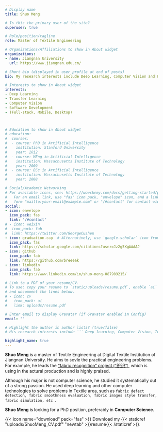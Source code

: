 ```yaml
---
# Display name
title: Shuo Meng

# Is this the primary user of the site?
superuser: true

# Role/position/tagline
role: Master of Textile Engineering

# Organizations/Affiliations to show in About widget
organizations:
- name: Jiangnan University
  url: https://www.jiangnan.edu.cn/

# Short bio (displayed in user profile at end of posts)
bio: My research interests include Deep Learning, Computer Vision and Full-stack Development.

# Interests to show in About widget
interests:
- Deep Learning 
- Transfer Learning
- Computer Vision
- Software Development
- (Full-stack, Mobile, Desktop)



# Education to show in About widget
# education:
#  courses:
#  - course: PhD in Artificial Intelligence
#    institution: Stanford University
#    year: 2012
#  - course: MEng in Artificial Intelligence
#    institution: Massachusetts Institute of Technology
#    year: 2009
#  - course: BSc in Artificial Intelligence
#    institution: Massachusetts Institute of Technology
#    year: 2008

# Social/Academic Networking
# For available icons, see: https://wowchemy.com/docs/getting-started/page-builder/#icons
#   For an email link, use "fas" icon pack, "envelope" icon, and a link in the
#   form "mailto:your-email@example.com" or "/#contact" for contact widget.
social:
- icon: envelope
  icon_pack: fas
  link: '/#contact'
# - icon: weixin
#  icon_pack: fab
#  link: https://twitter.com/GeorgeCushen
- icon: graduation-cap  # Alternatively, use `google-scholar` icon from `ai` icon pack
  icon_pack: fas
  link: https://scholar.google.com/citations?user=Jz2g5XgAAAAJ
- icon: github
  icon_pack: fab
  link: https://github.com/breeeak
- icon: linkedin
  icon_pack: fab
  link: https://www.linkedin.com/in/shuo-meng-087909215/

# Link to a PDF of your resume/CV.
# To use: copy your resume to `static/uploads/resume.pdf`, enable `ai` icons in `params.toml`, 
# and uncomment the lines below.
# - icon: cv
#   icon_pack: ai
#   link: uploads/resume.pdf

# Enter email to display Gravatar (if Gravatar enabled in Config)
email: ""

# Highlight the author in author lists? (true/false)
# His research interests include ``` Deep learning, Computer Vision, Intelligent Manufacturing, Full stack development (Front-end development, Back-end development, Desktop development)``` .

highlight_name: true
---
```


**Shuo Meng** is a master of Textile Engineering at Digital Textile Institution of Jiangnan University. He aims to sovle the practical engineering problems. For example, he leads the [“fabric recognition” project (”织识“)](https://www.jntex.cn/), which is using in the actural production and is highly praised. 

Although his major is not computer science, he studied it systematically out of a strong passion. He used deep learning and other computer technologies to solve problems in Textile area, such as ```fabric defect detection, fabric smoothness evaluation, fabric images style transfer, fabric simulation, etc ```.  

**Shuo Meng** is looking for a PhD position, preferably in **Computer Science**. 

{{< icon name="download" pack="fas" >}} Download my {{< staticref "uploads/ShuoMeng_CV.pdf" "newtab" >}}resumé{{< /staticref >}}.
